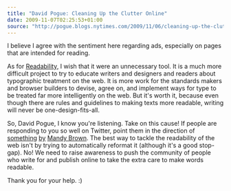 ```yaml
---
title: "David Pogue: Cleaning Up the Clutter Online"
date: 2009-11-07T02:25:53+01:00
source: "http://pogue.blogs.nytimes.com/2009/11/06/cleaning-up-the-clutter-online/"
---
```


I believe I agree with the sentiment here regarding ads, especially on pages that are intended for reading.

As for [Readability](http://lab.arc90.com/experiments/readability/), I wish that it were an unnecessary tool. It is a much more difficult project to try to educate writers and designers and readers about typographic treatment on the web. It is more work for the standards makers and browser builders to devise, agree on, and implement ways for type to be treated far more intelligently on the web. But it's worth it, because even though there are rules and guidelines to making texts more readable, writing will never be one-design-fits-all.

So, David Pogue, I know you're listening. Take on this cause! If people are responding to you so well on Twitter, point them in the direction of [something](http://www.alistapart.com/articles/indefenseofreaders/) [by](http://aworkinglibrary.com/library/archives/unreadable/) [Mandy Brown](http://aworkinglibrary.com/). The best way to tackle the readability of the web isn't by trying to automatically reformat it (although it's a good stop-gap). No! We need to raise awareness to push the community of people who write for and publish online to take the extra care to make words readable.

Thank you for your help. :)

